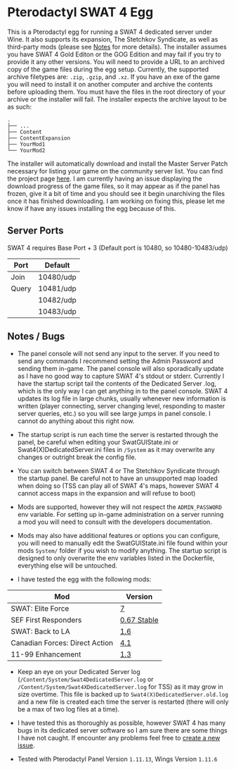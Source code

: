 # Pterodactyl SWAT 4 Egg
This is a Pterodactyl egg for running a SWAT 4 dedicated server under Wine. It also supports its expansion, The Stetchkov Syndicate, as well as third-party mods (please see [Notes](https://github.com/MisterCalvin/pterodactyl-swat4-egg#notes--bugs) for more details). The installer assumes you have SWAT 4 Gold Editon or the GOG Edition and may fail if you try to provide it any other versions. You will need to provide a URL to an archived copy of the game files during the egg setup. Currently, the supported archive filetypes are: `.zip`, `.gzip`, and `.xz`. If you have an exe of the game you will need to install it on another computer and archive the contents before uploading them. You must have the files in the root directory of your archive or the installer will fail. The installer expects the archive layout to be as such:

    .
    ├── ...
    ├── Content
    ├── ContentExpansion
    ├── YourMod1
    └── YourMod2

The installer will automatically download and install the Master Server Patch necessary for listing your game on the community server list. You can find the project page [here](https://github.com/sergeii/swat-patches/tree/master/swat4stats-masterserver/). I am currently having an issue displaying the download progress of the game files, so it may appear as if the panel has frozen, give it a bit of time and you should see it begin unarchiving the files once it has finished downloading. I am working on fixing this, please let me know if have any issues installing the egg because of this.

## Server Ports
SWAT 4 requires Base Port + 3 (Default port is 10480, so 10480-10483/udp)

| Port      | Default  |
|-----------|----------|
| Join 		| 10480/udp|
| Query     | 10481/udp|
|        	| 10482/udp|
|       	| 10483/udp|

## Notes / Bugs
- The panel console will not send any input to the server. If you need to send any commands I recommend setting the Admin Password and sending them in-game. The panel console will also sporadically update as I have no good way to capture SWAT 4's stdout or stderr. Currently I have the startup script tail the contents of the Dedicated Server .log, which is the only way I can get anything in to the panel console. SWAT 4 updates its log file in large chunks, usually whenever new information is written (player connecting, server changing level, responding to master server queries, etc.) so you will see large jumps in panel console. I cannot do anything about this right now.

- The startup script is run each time the server is restarted through the panel, be careful when editing your SwatGUIState.ini or Swat4(X)DedicatedServer.ini files in `/System` as it may overwrite any changes or outright break the config file.

- You can switch between SWAT 4 or The Stetchkov Syndicate through the startup panel. Be careful not to have an unsupported map loaded when doing so (TSS can play all of SWAT 4's maps, however SWAT 4 cannot access maps in the expansion and will refuse to boot)

- Mods are supported, however they will not respect the `ADMIN_PASSWORD` env variable. For setting up in-game administration on a server running a mod you will need to consult with the developers documentation.

- Mods may also have additional features or options you can configure, you will need to manually edit the SwatGUIState.ini file found within your mods `System/` folder if you wish to modify anything. The startup script is designed to only overwrite the env variables listed in the Dockerfile, everything else will be untouched.

- I have tested the egg with the following mods:

| Mod       			| Version  																							|
|-----------------------|---------------------------------------------------------------------------------------------------|
| SWAT: Elite Force     | [7](https://www.moddb.com/mods/swat-elite-force/downloads/swat-elite-force-v7)					|
| SEF First Responders 		| [0.67 Stable](https://www.moddb.com/mods/sef-first-responders/downloads/sef-first-responders-v067-stable)	|
| SWAT: Back to LA 		| [1.6](https://www.moddb.com/mods/swat-back-to-los-angeles/downloads/sef-back-to-los-angeles-v16)	|
| Canadian Forces: Direct Action | [4.1](https://www.moddb.com/downloads/canadian-forces-direct-action-41)					|
| 11-99 Enhancement 	| [1.3](https://www.moddb.com/mods/11-99-enhancement-mod/downloads/11-99-enhancement-mod-v13)		|

- Keep an eye on your Dedicated Server log (`/Content/System/Swat4DedicatedServer.log` or `/Content/System/Swat4XDedicatedServer.log` for TSS) as it may grow in size overtime. This file is backed up to `Swat4(X)DedicatedServer.old.log` and a new file is created each time the server is restarted (there will only be a max of two log files at a time).

- I have tested this as thoroughly as possible, however SWAT 4 has many bugs in its dedicated server software so I am sure there are some things I have not caught. If encounter any problems feel free to [create a new issue](https://github.com/MisterCalvin/pterodactyl-swat4-egg/issues).

- Tested with Pterodactyl Panel Version `1.11.13`, Wings Version `1.11.6`
